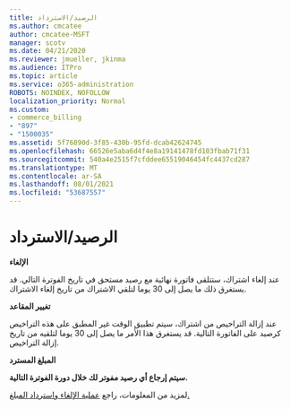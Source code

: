 ```yaml
---
title: الرصيد/الاسترداد
ms.author: cmcatee
author: cmcatee-MSFT
manager: scotv
ms.date: 04/21/2020
ms.reviewer: jmueller, jkinma
ms.audience: ITPro
ms.topic: article
ms.service: o365-administration
ROBOTS: NOINDEX, NOFOLLOW
localization_priority: Normal
ms.custom:
- commerce_billing
- "897"
- "1500035"
ms.assetid: 5f76890d-3f85-430b-95fd-dcab42624745
ms.openlocfilehash: 66526e5aba6d4f4e8a19141478fd103fbab71f31
ms.sourcegitcommit: 540a4e2515f7cfddee65519046454fc4437cd287
ms.translationtype: MT
ms.contentlocale: ar-SA
ms.lasthandoff: 08/01/2021
ms.locfileid: "53687557"
---
```

# <a name="creditrefund"></a>الرصيد/الاسترداد

**الإلغاء**
  
عند إلغاء اشتراك، ستتلقى فاتورة نهائية مع رصيد مستحق في تاريخ الفوترة التالي. قد يستغرق ذلك ما يصل إلى 30 يوما لتلقي الاشتراك من تاريخ إلغاء الاشتراك.
  
**تغيير المقاعد**
  
عند إزالة التراخيص من اشتراك، سيتم تطبيق الوقت غير المطبق على هذه التراخيص كرصيد على الفاتورة التالية. قد يستغرق هذا الأمر ما يصل إلى 30 يوما لتلقيه من تاريخ إزالة التراخيص.

**المبلغ المسترد**

**سيتم إرجاع أي رصيد مفوتر لك خلال دورة الفوترة التالية.**

لمزيد من المعلومات، راجع [عملية الإلغاء واسترداد المبلغ.](/microsoft-365/commerce/subscriptions/cancel-your-subscription) 
